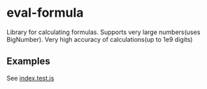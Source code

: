 # eval-formula

Library for calculating formulas. Supports very large numbers(uses BigNumber). Very high accuracy of calculations(up to 1e9 digits)

## Examples
See [index.test.js](https://github.com/xJeneKx/eval-formula/blob/master/index.test.js)